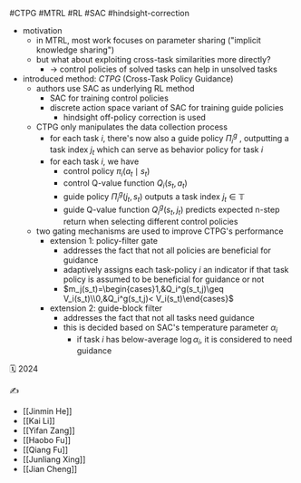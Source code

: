 #CTPG #MTRL #RL #SAC #hindsight-correction

- motivation
	- in MTRL, most work focuses on parameter sharing ("implicit knowledge sharing")
	- but what about exploiting cross-task similarities more directly?
		- -> control policies of solved tasks can help in unsolved tasks
- introduced method: *CTPG* (Cross-Task Policy Guidance)
	- authors use SAC as underlying RL method
		- SAC for training control policies
		- discrete action space variant of SAC for training guide policies
			- hindsight off-policy correction is used
	- CTPG only manipulates the data collection process
		- for each task $i$, there's now also a guide policy $\Pi_i^g$ , outputting a task index $j_t$ which can serve as behavior policy for task $i$
		- for each task $i$, we have
			- control policy $\pi_i(a_t\mid s_t)$
			- control Q-value function $Q_i(s_t,a_t)$
			- guide policy $\Pi^g_i(j_t,s_t)$ outputs a task index $j_t\in\mathbb T$
			- guide Q-value function $Q_i^g(s_t,j_t)$ predicts expected n-step return when selecting different control policies
	- two gating mechanisms are used to improve CTPG's performance
		- extension 1: policy-filter gate
			- addresses the fact that not all policies are beneficial for guidance
			- adaptively assigns each task-policy $i$ an indicator if that task policy is assumed to be beneficial for guidance or not
			- $m_j(s_t)=\begin{cases}1,&Q_i^g(s_t,j)\geq V_i(s_t)\\0,&Q_i^g(s_t,j)< V_i(s_t)\end{cases}$
		- extension 2: guide-block filter
			- addresses the fact that not all tasks need guidance
			- this is decided based on SAC's temperature parameter $\alpha_i$
				- if task $i$ has below-average $\log \alpha_i$, it is considered to need guidance

🗓️ 2024

✍️
- [[Jinmin He]]
- [[Kai Li]]
- [[Yifan Zang]]
- [[Haobo Fu]]
- [[Qiang Fu]]
- [[Junliang Xing]]
- [[Jian Cheng]]
